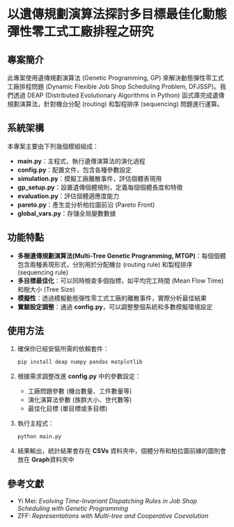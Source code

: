 # 以遺傳規劃演算法探討多目標最佳化動態彈性零工式工廠排程之研究

## 專案簡介

此專案使用遺傳規劃演算法 (Genetic Programming, GP) 來解決動態彈性零工式工廠排程問題 (Dynamic Flexible Job Shop Scheduling Problem, DFJSSP)。我們透過 DEAP (Distributed Evolutionary Algorithms in Python) 函式庫完成遺傳規劃演算法，針對機台分配 (routing) 和製程排序 (sequencing) 問題進行運算。

## 系統架構

本專案主要由下列幾個模組組成：

- **main.py**：主程式，執行遺傳演算法的演化過程
- **config.py**：配置文件，包含各種參數設定
- **simulation.py**：模擬工廠離散事件，評估個體表現用
- **gp_setup.py**：設置遺傳個體規則，定義每個個體長度和特徵
- **evaluation.py**：評估個體適應度能力
- **pareto.py**：產生並分析柏拉圖前沿 (Pareto Front)
- **global_vars.py**：存儲全局變數數據

## 功能特點

- **多樹遺傳規劃演算法(Multi-Tree Genetic Programming, MTGP)**：每個個體包含兩種表現形式，分別用於分配機台 (routing rule) 和製程排序 (sequencing rule)
- **多目標最佳化**：可以同時檢查多個指標，如平均完工時間 (Mean Flow Time) 和樹大小 (Tree Size)
- **模擬性**：透過模擬動態彈性零工式工廠的離散事件，實際分析最佳結果
- **實驗設定調整**：通過 **config.py**，可以調整整個系統和多數模擬環境設定

## 使用方法

1. 確保你已經安裝所需的依賴套件：
   ```bash
   pip install deap numpy pandas matplotlib
   ```

2. 根據需求調整改進 **config.py** 中的參數設定：
   - 工廠問題參數 (機台數量、工件數量等)
   - 演化演算法參數 (族群大小、世代數等)
   - 最佳化目標 (單目標或多目標)

3. 執行主程式：
   ```bash
   python main.py
   ```

4. 結果輸出，統計結果會存在 **CSVs** 資料夾中，個體分布和柏拉圖前緣的圖則會放在 **Graph**資料夾中

## 參考文獻

- Yi Mei: *Evolving Time-Invariant Dispatching Rules in Job Shop Scheduling with Genetic Programming*
- ZFF: *Representations with Multi-tree and Cooperative Coevolution*